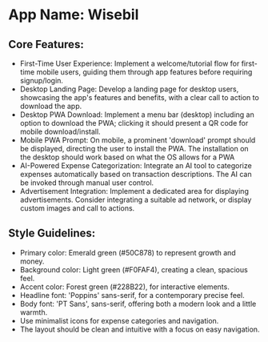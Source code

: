 # **App Name**: Wisebil

## Core Features:

- First-Time User Experience: Implement a welcome/tutorial flow for first-time mobile users, guiding them through app features before requiring signup/login.
- Desktop Landing Page: Develop a landing page for desktop users, showcasing the app's features and benefits, with a clear call to action to download the app.
- Desktop PWA Download: Implement a menu bar (desktop) including an option to download the PWA; clicking it should present a QR code for mobile download/install.
- Mobile PWA Prompt: On mobile, a prominent 'download' prompt should be displayed, directing the user to install the PWA. The installation on the desktop should work based on what the OS allows for a PWA
- AI-Powered Expense Categorization: Integrate an AI tool to categorize expenses automatically based on transaction descriptions. The AI can be invoked through manual user control.
- Advertisement Integration: Implement a dedicated area for displaying advertisements. Consider integrating a suitable ad network, or display custom images and call to actions. 

## Style Guidelines:

- Primary color: Emerald green (#50C878) to represent growth and money.
- Background color: Light green (#F0FAF4), creating a clean, spacious feel.
- Accent color: Forest green (#228B22), for interactive elements.
- Headline font: 'Poppins' sans-serif, for a contemporary precise feel. 
- Body font: 'PT Sans', sans-serif, offering both a modern look and a little warmth.
- Use minimalist icons for expense categories and navigation.
- The layout should be clean and intuitive with a focus on easy navigation.